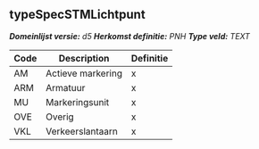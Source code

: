 ﻿## typeSpecSTMLichtpunt

*__Domeinlijst versie:__ d5*
*__Herkomst definitie:__ PNH*
*__Type veld:__ TEXT*

|__Code__ |__Description__ |__Definitie__	|
|	---	|	---	|   ---	| 
| AM | Actieve markering | x |
| ARM | Armatuur | x |
| MU | Markeringsunit | x |
| OVE | Overig | x |
| VKL | Verkeerslantaarn | x |
